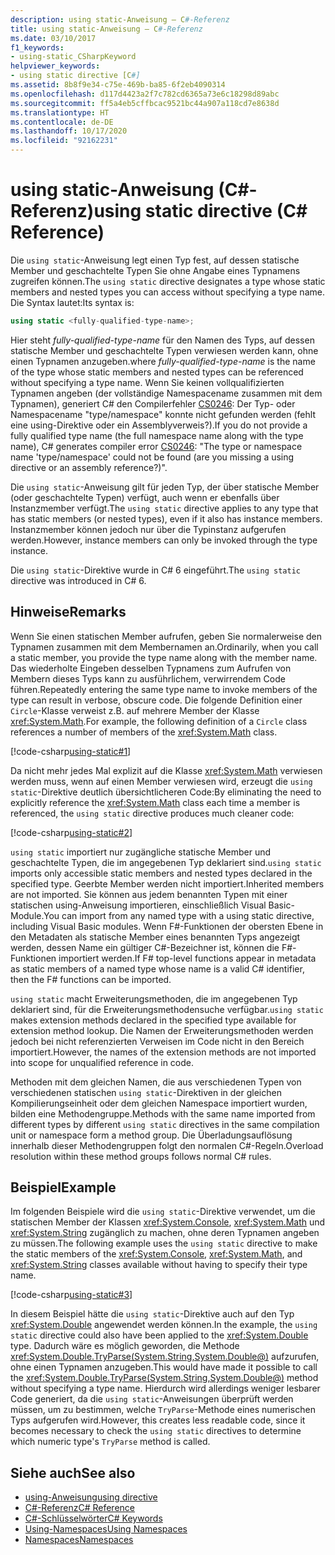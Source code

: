 ```yaml
---
description: using static-Anweisung – C#-Referenz
title: using static-Anweisung – C#-Referenz
ms.date: 03/10/2017
f1_keywords:
- using-static_CSharpKeyword
helpviewer_keywords:
- using static directive [C#]
ms.assetid: 8b8f9e34-c75e-469b-ba85-6f2eb4090314
ms.openlocfilehash: d117d4423a2f7c782cd6365a73e6c18298d89abc
ms.sourcegitcommit: ff5a4eb5cffbcac9521bc44a907a118cd7e8638d
ms.translationtype: HT
ms.contentlocale: de-DE
ms.lasthandoff: 10/17/2020
ms.locfileid: "92162231"
---
```

# <a name="using-static-directive-c-reference"></a><span data-ttu-id="bf14f-103">using static-Anweisung (C#-Referenz)</span><span class="sxs-lookup"><span data-stu-id="bf14f-103">using static directive (C# Reference)</span></span>

<span data-ttu-id="bf14f-104">Die `using static`-Anweisung legt einen Typ fest, auf dessen statische Member und geschachtelte Typen Sie ohne Angabe eines Typnamens zugreifen können.</span><span class="sxs-lookup"><span data-stu-id="bf14f-104">The `using static` directive designates a type whose static members and nested types you can access without specifying a type name.</span></span> <span data-ttu-id="bf14f-105">Die Syntax lautet:</span><span class="sxs-lookup"><span data-stu-id="bf14f-105">Its syntax is:</span></span>

```csharp
using static <fully-qualified-type-name>;
```

<span data-ttu-id="bf14f-106">Hier steht *fully-qualified-type-name* für den Namen des Typs, auf dessen statische Member und geschachtelte Typen verwiesen werden kann, ohne einen Typnamen anzugeben.</span><span class="sxs-lookup"><span data-stu-id="bf14f-106">where *fully-qualified-type-name* is the name of the type whose static members and nested types can be referenced without specifying a type name.</span></span> <span data-ttu-id="bf14f-107">Wenn Sie keinen vollqualifizierten Typnamen angeben (der vollständige Namespacename zusammen mit dem Typnamen), generiert C# den Compilerfehler [CS0246](../compiler-messages/cs0246.md): Der Typ- oder Namespacename "type/namespace" konnte nicht gefunden werden (fehlt eine using-Direktive oder ein Assemblyverweis?).</span><span class="sxs-lookup"><span data-stu-id="bf14f-107">If you do not provide a fully qualified type name (the full namespace name along with the type name), C# generates compiler error [CS0246](../compiler-messages/cs0246.md): "The type or namespace name 'type/namespace' could not be found (are you missing a using directive or an assembly reference?)".</span></span>

<span data-ttu-id="bf14f-108">Die `using static`-Anweisung gilt für jeden Typ, der über statische Member (oder geschachtelte Typen) verfügt, auch wenn er ebenfalls über Instanzmember verfügt.</span><span class="sxs-lookup"><span data-stu-id="bf14f-108">The `using static` directive applies to any type that has static members (or nested types), even if it also has instance members.</span></span> <span data-ttu-id="bf14f-109">Instanzmember können jedoch nur über die Typinstanz aufgerufen werden.</span><span class="sxs-lookup"><span data-stu-id="bf14f-109">However, instance members can only be invoked through the type instance.</span></span>

<span data-ttu-id="bf14f-110">Die `using static`-Direktive wurde in C# 6 eingeführt.</span><span class="sxs-lookup"><span data-stu-id="bf14f-110">The `using static` directive was introduced in C# 6.</span></span>

## <a name="remarks"></a><span data-ttu-id="bf14f-111">Hinweise</span><span class="sxs-lookup"><span data-stu-id="bf14f-111">Remarks</span></span>

<span data-ttu-id="bf14f-112">Wenn Sie einen statischen Member aufrufen, geben Sie normalerweise den Typnamen zusammen mit dem Membernamen an.</span><span class="sxs-lookup"><span data-stu-id="bf14f-112">Ordinarily, when you call a static member, you provide the type name along with the member name.</span></span> <span data-ttu-id="bf14f-113">Das wiederholte Eingeben desselben Typnamens zum Aufrufen von Membern dieses Typs kann zu ausführlichem, verwirrendem Code führen.</span><span class="sxs-lookup"><span data-stu-id="bf14f-113">Repeatedly entering the same type name to invoke members of the type can result in verbose, obscure code.</span></span> <span data-ttu-id="bf14f-114">Die folgende Definition einer `Circle`-Klasse verweist z.B. auf mehrere Member der Klasse <xref:System.Math>.</span><span class="sxs-lookup"><span data-stu-id="bf14f-114">For example, the following definition of a `Circle` class references a number of members of the <xref:System.Math> class.</span></span>

[!code-csharp[using-static#1](~/samples/snippets/csharp/language-reference/keywords/using/using-static1.cs#1)]

<span data-ttu-id="bf14f-115">Da nicht mehr jedes Mal explizit auf die Klasse <xref:System.Math> verwiesen werden muss, wenn auf einen Member verwiesen wird, erzeugt die `using static`-Direktive deutlich übersichtlicheren Code:</span><span class="sxs-lookup"><span data-stu-id="bf14f-115">By eliminating the need to explicitly reference the <xref:System.Math> class each time a member is referenced, the `using static` directive produces much cleaner code:</span></span>

[!code-csharp[using-static#2](~/samples/snippets/csharp/language-reference/keywords/using/using-static2.cs#1)]

<span data-ttu-id="bf14f-116">`using static` importiert nur zugängliche statische Member und geschachtelte Typen, die im angegebenen Typ deklariert sind.</span><span class="sxs-lookup"><span data-stu-id="bf14f-116">`using static` imports only accessible static members and nested types declared in the specified type.</span></span>  <span data-ttu-id="bf14f-117">Geerbte Member werden nicht importiert.</span><span class="sxs-lookup"><span data-stu-id="bf14f-117">Inherited members are not imported.</span></span>  <span data-ttu-id="bf14f-118">Sie können aus jedem benannten Typen mit einer statischen using-Anweisung importieren, einschließlich Visual Basic-Module.</span><span class="sxs-lookup"><span data-stu-id="bf14f-118">You can import from any named type with a using static directive, including Visual Basic modules.</span></span>  <span data-ttu-id="bf14f-119">Wenn F#-Funktionen der obersten Ebene in den Metadaten als statische Member eines benannten Typs angezeigt werden, dessen Name ein gültiger C#-Bezeichner ist, können die F#-Funktionen importiert werden.</span><span class="sxs-lookup"><span data-stu-id="bf14f-119">If F# top-level functions appear in metadata as static members of a named type whose name is a valid C# identifier, then the F# functions can be imported.</span></span>

 <span data-ttu-id="bf14f-120">`using static` macht Erweiterungsmethoden, die im angegebenen Typ deklariert sind, für die Erweiterungsmethodensuche verfügbar.</span><span class="sxs-lookup"><span data-stu-id="bf14f-120">`using static` makes extension methods declared in the specified type available for extension method lookup.</span></span>  <span data-ttu-id="bf14f-121">Die Namen der Erweiterungsmethoden werden jedoch bei nicht referenzierten Verweisen im Code nicht in den Bereich importiert.</span><span class="sxs-lookup"><span data-stu-id="bf14f-121">However, the names of the extension methods are not imported into scope for unqualified reference in code.</span></span>

 <span data-ttu-id="bf14f-122">Methoden mit dem gleichen Namen, die aus verschiedenen Typen von verschiedenen statischen `using static`-Direktiven in der gleichen Kompilierungseinheit oder dem gleichen Namespace importiert wurden, bilden eine Methodengruppe.</span><span class="sxs-lookup"><span data-stu-id="bf14f-122">Methods with the same name imported from different types by different `using static` directives in the same compilation unit or namespace form a method group.</span></span>  <span data-ttu-id="bf14f-123">Die Überladungsauflösung innerhalb dieser Methodengruppen folgt den normalen C#-Regeln.</span><span class="sxs-lookup"><span data-stu-id="bf14f-123">Overload resolution within these method groups follows normal C# rules.</span></span>

## <a name="example"></a><span data-ttu-id="bf14f-124">Beispiel</span><span class="sxs-lookup"><span data-stu-id="bf14f-124">Example</span></span>

<span data-ttu-id="bf14f-125">Im folgenden Beispiele wird die `using static`-Direktive verwendet, um die statischen Member der Klassen <xref:System.Console>, <xref:System.Math> und <xref:System.String> zugänglich zu machen, ohne deren Typnamen angeben zu müssen.</span><span class="sxs-lookup"><span data-stu-id="bf14f-125">The following example uses the `using static` directive to make the static members of the <xref:System.Console>, <xref:System.Math>, and <xref:System.String> classes available without having to specify their type name.</span></span>

[!code-csharp[using-static#3](~/samples/snippets/csharp/language-reference/keywords/using/using-static3.cs)]

<span data-ttu-id="bf14f-126">In diesem Beispiel hätte die `using static`-Direktive auch auf den Typ <xref:System.Double> angewendet werden können.</span><span class="sxs-lookup"><span data-stu-id="bf14f-126">In the example, the `using static` directive could also have been applied to the <xref:System.Double> type.</span></span> <span data-ttu-id="bf14f-127">Dadurch wäre es möglich geworden, die Methode <xref:System.Double.TryParse(System.String,System.Double@)> aufzurufen, ohne einen Typnamen anzugeben.</span><span class="sxs-lookup"><span data-stu-id="bf14f-127">This would have made it possible to call the <xref:System.Double.TryParse(System.String,System.Double@)> method without specifying a type name.</span></span> <span data-ttu-id="bf14f-128">Hierdurch wird allerdings weniger lesbarer Code generiert, da die `using static`-Anweisungen überprüft werden müssen, um zu bestimmen, welche `TryParse`-Methode eines numerischen Typs aufgerufen wird.</span><span class="sxs-lookup"><span data-stu-id="bf14f-128">However, this creates less readable code, since it becomes necessary to check the `using static` directives to determine which numeric type's `TryParse` method is called.</span></span>

## <a name="see-also"></a><span data-ttu-id="bf14f-129">Siehe auch</span><span class="sxs-lookup"><span data-stu-id="bf14f-129">See also</span></span>

- [<span data-ttu-id="bf14f-130">using-Anweisung</span><span class="sxs-lookup"><span data-stu-id="bf14f-130">using directive</span></span>](using-directive.md)
- [<span data-ttu-id="bf14f-131">C#-Referenz</span><span class="sxs-lookup"><span data-stu-id="bf14f-131">C# Reference</span></span>](../index.md)
- [<span data-ttu-id="bf14f-132">C#-Schlüsselwörter</span><span class="sxs-lookup"><span data-stu-id="bf14f-132">C# Keywords</span></span>](index.md)
- [<span data-ttu-id="bf14f-133">Using-Namespaces</span><span class="sxs-lookup"><span data-stu-id="bf14f-133">Using Namespaces</span></span>](../../programming-guide/namespaces/using-namespaces.md)
- [<span data-ttu-id="bf14f-134">Namespaces</span><span class="sxs-lookup"><span data-stu-id="bf14f-134">Namespaces</span></span>](../../programming-guide/namespaces/index.md)
